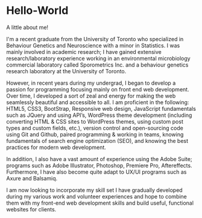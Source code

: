 # Hello-World
A little about me!

I'm a recent graduate from the University of Toronto who specialized in Behaviour Genetics and Neuroscience with a minor in Statistics. I was mainly involved in academic research; I have gained extensive research/laboratory experience working in an environmental microbiology commercial laboratory called Sporometrics Inc. and a behaviour genetics research laboratory at the University of Toronto.

However, in recent years during my undergrad, I began to develop a passion for programming focusing mainly on front end web development. Over time, I developed a sort of zeal and energy for making the web seamlessly beautiful and accessible to all. I am proficient in the following: HTML5, CSS3, BootStrap, Responsive web design, JavaScript fundamentals such as JQuery and using API’s, WordPress theme development (including converting HTML & CSS sites to WordPress themes, using custom post types and custom fields, etc.), version control and open-sourcing code using Git and Github, paired programming & working in teams, knowing fundamentals of search engine optimization (SEO), and knowing the best practices for modern web development.

In addition, I also have a vast amount of experience using the Adobe Suite; programs such as Adobe Illustrator, Photoshop, Premiere Pro, Aftereffects. Furthermore, I have also become quite adapt to UX/UI programs such as Axure and Balsamiq.

I am now looking to incorporate my skill set I have gradually developed during my various work and volunteer experiences and hope to combine them with my front-end web development skills and build useful, functional websites for clients.
